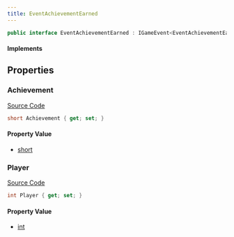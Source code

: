 ```yaml
---
title: EventAchievementEarned
---
```


```csharp
public interface EventAchievementEarned : IGameEvent<EventAchievementEarned>
```

#### Implements

## Properties

### Achievement

[Source Code](https://github.com/swiftly-solution/swiftlys2/blob/main/managed/src/SwiftlyS2.Generated/GameEvents/Interfaces/EventAchievementEarned.cs#L30)

```csharp
short Achievement { get; set; }
```

#### Property Value

- [short](https://learn.microsoft.com/dotnet/api/system.int16)

### Player

[Source Code](https://github.com/swiftly-solution/swiftlys2/blob/main/managed/src/SwiftlyS2.Generated/GameEvents/Interfaces/EventAchievementEarned.cs#L23)

```csharp
int Player { get; set; }
```

#### Property Value

- [int](https://learn.microsoft.com/dotnet/api/system.int32)

